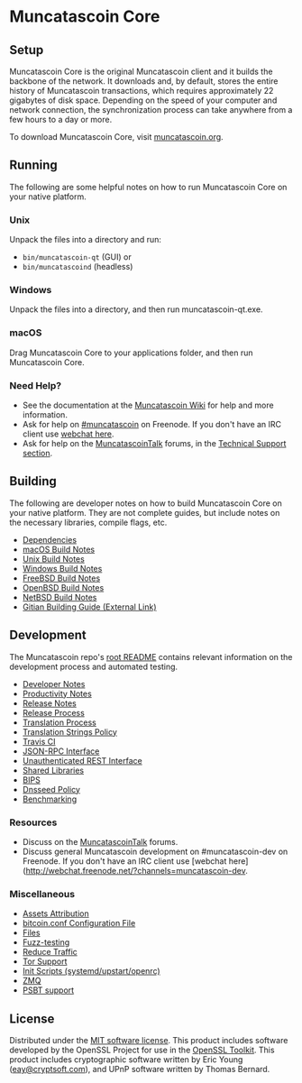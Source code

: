 Muncatascoin Core
=============

Setup
---------------------
Muncatascoin Core is the original Muncatascoin client and it builds the backbone of the network. It downloads and, by default, stores the entire history of Muncatascoin transactions, which requires approximately 22 gigabytes of disk space. Depending on the speed of your computer and network connection, the synchronization process can take anywhere from a few hours to a day or more.

To download Muncatascoin Core, visit [muncatascoin.org](https://muncatascoin.org/).

Running
---------------------
The following are some helpful notes on how to run Muncatascoin Core on your native platform.

### Unix

Unpack the files into a directory and run:

- `bin/muncatascoin-qt` (GUI) or
- `bin/muncatascoind` (headless)

### Windows

Unpack the files into a directory, and then run muncatascoin-qt.exe.

### macOS

Drag Muncatascoin Core to your applications folder, and then run Muncatascoin Core.

### Need Help?

* See the documentation at the [Muncatascoin Wiki](https://muncatascoin.info/)
for help and more information.
* Ask for help on [#muncatascoin](http://webchat.freenode.net?channels=muncatascoin) on Freenode. If you don't have an IRC client use [webchat here](http://webchat.freenode.net?channels=muncatascoin).
* Ask for help on the [MuncatascoinTalk](https://muncatascointalk.io/) forums, in the [Technical Support section](https://muncatascointalk.io/c/technical-support).

Building
---------------------
The following are developer notes on how to build Muncatascoin Core on your native platform. They are not complete guides, but include notes on the necessary libraries, compile flags, etc.

- [Dependencies](dependencies.md)
- [macOS Build Notes](build-osx.md)
- [Unix Build Notes](build-unix.md)
- [Windows Build Notes](build-windows.md)
- [FreeBSD Build Notes](build-freebsd.md)
- [OpenBSD Build Notes](build-openbsd.md)
- [NetBSD Build Notes](build-netbsd.md)
- [Gitian Building Guide (External Link)](https://github.com/bitcoin-core/docs/blob/master/gitian-building.md)

Development
---------------------
The Muncatascoin repo's [root README](/README.md) contains relevant information on the development process and automated testing.

- [Developer Notes](developer-notes.md)
- [Productivity Notes](productivity.md)
- [Release Notes](release-notes.md)
- [Release Process](release-process.md)
- [Translation Process](translation_process.md)
- [Translation Strings Policy](translation_strings_policy.md)
- [Travis CI](travis-ci.md)
- [JSON-RPC Interface](JSON-RPC-interface.md)
- [Unauthenticated REST Interface](REST-interface.md)
- [Shared Libraries](shared-libraries.md)
- [BIPS](bips.md)
- [Dnsseed Policy](dnsseed-policy.md)
- [Benchmarking](benchmarking.md)

### Resources
* Discuss on the [MuncatascoinTalk](https://muncatascointalk.io/) forums.
* Discuss general Muncatascoin development on #muncatascoin-dev on Freenode. If you don't have an IRC client use [webchat here](http://webchat.freenode.net/?channels=muncatascoin-dev.

### Miscellaneous
- [Assets Attribution](assets-attribution.md)
- [bitcoin.conf Configuration File](bitcoin-conf.md)
- [Files](files.md)
- [Fuzz-testing](fuzzing.md)
- [Reduce Traffic](reduce-traffic.md)
- [Tor Support](tor.md)
- [Init Scripts (systemd/upstart/openrc)](init.md)
- [ZMQ](zmq.md)
- [PSBT support](psbt.md)

License
---------------------
Distributed under the [MIT software license](/COPYING).
This product includes software developed by the OpenSSL Project for use in the [OpenSSL Toolkit](https://www.openssl.org/). This product includes
cryptographic software written by Eric Young ([eay@cryptsoft.com](mailto:eay@cryptsoft.com)), and UPnP software written by Thomas Bernard.
